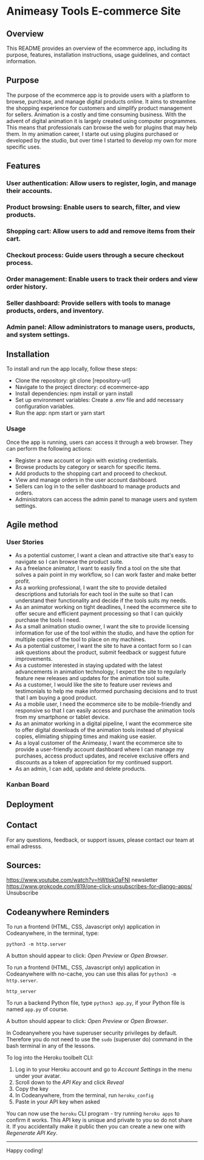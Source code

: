 
# Animeasy Tools E-commerce Site

## Overview
This README provides an overview of the ecommerce app, including its purpose, features, installation instructions, usage guidelines, and contact information.

## Purpose
The purpose of the ecommerce app is to provide users with a platform to browse, purchase, and manage digital products online. It aims to streamline the shopping experience for customers and simplify product management for sellers.
Animation is a costly and time consuming business. With the advent of digital animation it is largely created using computer programmes. This means that professionals can browse the web for plugins that may help them. 
In my animation career, I starte out using plugins purchased or developed by the studio, but over time I started to develop my own for more specific uses. 

## Features
### User authentication: Allow users to register, login, and manage their accounts.
### Product browsing: Enable users to search, filter, and view products.
### Shopping cart: Allow users to add and remove items from their cart.
### Checkout process: Guide users through a secure checkout process.
### Order management: Enable users to track their orders and view order history.
### Seller dashboard: Provide sellers with tools to manage products, orders, and inventory.
### Admin panel: Allow administrators to manage users, products, and system settings.

## Installation

To install and run the app locally, follow these steps:

- Clone the repository: git clone [repository-url]
- Navigate to the project directory: cd ecommerce-app
- Install dependencies: npm install or yarn install
- Set up environment variables: Create a .env file and add necessary configuration variables.
- Run the app: npm start or yarn start

### Usage
Once the app is running, users can access it through a web browser. They can perform the following actions:

- Register a new account or login with existing credentials.
- Browse products by category or search for specific items.
- Add products to the shopping cart and proceed to checkout.
- View and manage orders in the user account dashboard.
- Sellers can log in to the seller dashboard to manage products and orders.
- Administrators can access the admin panel to manage users and system settings.

## Agile method
###  User Stories 

- As a potential customer, I want a clean and attractive site that's easy to navigate so I can browse the product suite. 
- As a freelance animator, I want to easily find a tool on the site that solves a pain point in my workflow, so I can work faster and make better profit. 
- As a working professional, I want the site to provide detailed descriptions and tutorials for each tool in the suite so that I can understand their functionality and decide if the tools suits my needs.
- As an animator working on tight deadlines, I need the ecommerce site to offer secure and efficient payment processing so that I can quickly purchase the tools I need.
- As a small animation studio owner, I want the site to provide licensing information for use of the tool within the studio, and have the option for multiple copies of the tool to place on my machines.
- As a potential customer, I want the site to have a contact form so I can ask questions about the product, submit feedback or suggest future improvements.
- As a customer interested in staying updated with the latest advancements in animation technology, I expect the site to regularly feature new releases and updates for the animation tool suite.
- As a customer, I would like the site to feature user reviews and testimonials to help me make informed purchasing decisions and to trust that I am buying a good product.
- As a mobile user, I need the ecommerce site to be mobile-friendly and responsive so that I can easily access and purchase the animation tools from my smartphone or tablet device.
- As an animator working in a digital pipeline, I want the ecommerce site to offer digital downloads of the animation tools instead of physical copies, elimiating shipping times and making use easier.
- As a loyal customer of the Animeasy, I want the ecommerce site to provide a user-friendly account dashboard where I can manage my purchases, access product updates, and receive exclusive offers and discounts as a token of appreciation for my continued support.
- As an admin, I can add, update and delete products.

### Kanban Board 

## Deployment 


## Contact
For any questions, feedback, or support issues, please contact our team at email adresss.

## Sources: 
https://www.youtube.com/watch?v=hWtlskOaFNI newsletter
https://www.grokcode.com/819/one-click-unsubscribes-for-django-apps/ Unsubscribe

## Codeanywhere Reminders

To run a frontend (HTML, CSS, Javascript only) application in Codeanywhere, in the terminal, type:

`python3 -m http.server`

A button should appear to click: _Open Preview_ or _Open Browser_.

To run a frontend (HTML, CSS, Javascript only) application in Codeanywhere with no-cache, you can use this alias for `python3 -m http.server`.

`http_server`

To run a backend Python file, type `python3 app.py`, if your Python file is named `app.py` of course.

A button should appear to click: _Open Preview_ or _Open Browser_.

In Codeanywhere you have superuser security privileges by default. Therefore you do not need to use the `sudo` (superuser do) command in the bash terminal in any of the lessons.

To log into the Heroku toolbelt CLI:

1. Log in to your Heroku account and go to _Account Settings_ in the menu under your avatar.
2. Scroll down to the _API Key_ and click _Reveal_
3. Copy the key
4. In Codeanywhere, from the terminal, run `heroku_config`
5. Paste in your API key when asked

You can now use the `heroku` CLI program - try running `heroku apps` to confirm it works. This API key is unique and private to you so do not share it. If you accidentally make it public then you can create a new one with _Regenerate API Key_.

---

Happy coding!

